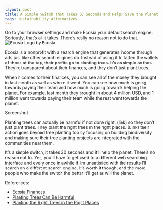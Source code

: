 ```yaml
---
layout: post
title: A Simple Switch That Takes 30 Seconds and Helps Save the Planet
tags: sustainability alternatives
---
```


Go to your browser settings and make Ecosia your default search engine. Seriously, that’s all it takes. There’s really no reason not to do that.
![Ecosia Logo by Ecosia](https://upload.wikimedia.org/wikipedia/commons/thumb/7/75/Ecosia_logo.svg/2000px-Ecosia_logo.svg.png)

Ecosia is a nonprofit with a search engine that generates income through ads just like other search engines do. Instead of using it to fatten the wallets of those at the top, their profits go to planting trees. It’s as simple as that. They’re transparent about their finances, and they don’t just plant trees.

When it comes to their finances, you can see all of the money they brought in last month as well as where it went. You can see how much is going towards paying their team and how much is going towards helping the planet. For example, last month they brought in about 4 million USD, and 1 million went towards paying their team while the rest went towards the planet. 

Screenshot

Planting trees can actually be harmful if not done right, (link) so they don’t just plant trees. They plant the right trees in the right places. (Link) their action goes beyond tree planting too by focusing on building biodiversity and making sure their tree planting projects are integrated with the communities near them. 

It’s a simple switch, it takes 30 seconds and it’ll help the planet. There’s no reason not to. Yes, you’ll have to get used to a different web searching interface and every once in awhile if I’m unsatisfied with the results I’ll search on a different search engine. It’s worth it though, and the more people who make the switch the better it’ll get as will the planet. 


References:
- [Ecosia Finances](https://www.americastestkitchen.com/articles/5117-how-often-should-i-replace-my-nonstick-pan)
- [Planting Trees Can Be Harmful](https://www.americastestkitchen.com/articles/7586-are-nonstick-pans-skillets-safe-toxic)
- [Planting the Right Trees in the Right Places](https://homecadet.com/how-long-can-a-cast-iron-skillet-last/)